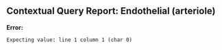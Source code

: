 ## Contextual Query Report: Endothelial (arteriole)

**Error:**
```
Expecting value: line 1 column 1 (char 0)
```